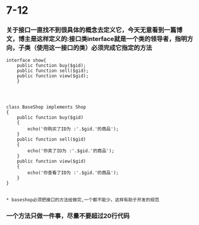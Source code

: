 # 7-12

### 关于接口一直找不到很具体的概念去定义它，今天无意看到一篇博文，博主是这样定义的:接口类interface就是一个类的领导者，指明方向，子类（使用这一接口的类）必须完成它指定的方法


    interface show{
		public function buy($gid);  
		public function sell($gid);  
		public function view($gid);
		}
	
	

 
	class BaseShop implements Shop  
	{  
		public function buy($gid)  
		{  
			echo('你购买了ID为 :'.$gid.'的商品');  
		}  
		public function sell($gid)  
		{  
			echo('你卖了ID为 :'.$gid.'的商品');  
		}  
		public function view($gid)  
		{  
			echo('你查看了ID为 :'.$gid.'的商品');  
		}  
	}


	* baseshop必须把接口的方法给做完,一个都不能少。这样有助于开发的规范

### 一个方法只做一件事，尽量不要超过20行代码
